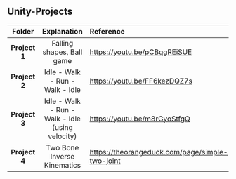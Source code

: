## Unity-Projects

| Folder | Explanation | Reference |
|:-:|:-:|:-|
| **Project 1** | Falling shapes, Ball game | https://youtu.be/pCBqgREiSUE |
| **Project 2** | Idle - Walk - Run - Walk - Idle | https://youtu.be/FF6kezDQZ7s |
| **Project 3**| Idle - Walk - Run - Walk - Idle (using velocity) | https://youtu.be/m8rGyoStfgQ |
| **Project 4**| Two Bone Inverse Kinematics | https://theorangeduck.com/page/simple-two-joint |
